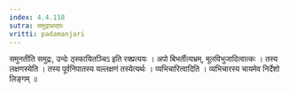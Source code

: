 ```yaml
---
index: 4.4.118
sutra: समुद्राभ्राद्घः
vritti: padamanjari
---
```


 समुनतीति समुद्रः, उन्देः ठ्स्फायितञ्चिऽ इति रक्प्रत्ययः । अपो बिभर्तीत्यभ्रम्, मूलविभुजादित्वात्कः । तस्य लक्षणस्येति । तस्य पूर्वनिपातस्य यल्लक्षणं तस्येत्यर्थः । व्यभिचारित्वादिति । व्यभिचारस्य चायमेव निर्देशो लिङ्गम् ॥